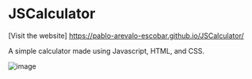 # JSCalculator
[Visit the website] https://pablo-arevalo-escobar.github.io/JSCalculator/


A simple calculator made using Javascript, HTML, and CSS.


![image](https://github.com/Pablo-Arevalo-Escobar/JSCalculator/assets/63361048/39f6261e-3919-41d2-b11b-ad6fdbd8354e)




